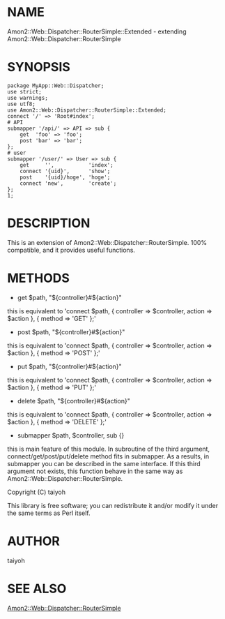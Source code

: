 # NAME

Amon2::Web::Dispatcher::RouterSimple::Extended - extending Amon2::Web::Dispatcher::RouterSimple

# SYNOPSIS



    package MyApp::Web::Dispatcher;
    use strict;
    use warnings;
    use utf8;
    use Amon2::Web::Dispatcher::RouterSimple::Extended;
    connect '/' => 'Root#index';
    # API
    submapper '/api/' => API => sub {
        get  'foo' => 'foo';
        post 'bar' => 'bar';
    };
    # user
    submapper '/user/' => User => sub {
        get     '',           'index';
        connect '{uid}',      'show';
        post    '{uid}/hoge', 'hoge';
        connect 'new',        'create';
    };
    1;

# DESCRIPTION

This is an extension of Amon2::Web::Dispatcher::RouterSimple. 100% compatible, and it provides useful functions.



# METHODS

- get $path, "${controller}\#${action}"

this is equivalent to 'connect $path, { controller => $controller, action => $action }, { method => 'GET' };'

- post $path, "${controller}\#${action}"

this is equivalent to 'connect $path, { controller => $controller, action => $action }, { method => 'POST' };'

- put $path, "${controller}\#${action}"

this is equivalent to 'connect $path, { controller => $controller, action => $action }, { method => 'PUT' };'

- delete $path, "${controller}\#${action}"

this is equivalent to 'connect $path, { controller => $controller, action => $action }, { method => 'DELETE' };'

- submapper $path, $controller, sub {}

this is main feature of this module. In subroutine of the third argument, connect/get/post/put/delete method fits in submapper. As a results, in submapper you can be described in the same interface. If this third argument not exists, this function behave in the same way as Amon2::Web::Dispatcher::RouterSimple.



Copyright (C) taiyoh

This library is free software; you can redistribute it and/or modify
it under the same terms as Perl itself.

# AUTHOR

taiyoh

# SEE ALSO

[Amon2::Web::Dispatcher::RouterSimple](http://search.cpan.org/perldoc?Amon2::Web::Dispatcher::RouterSimple)
